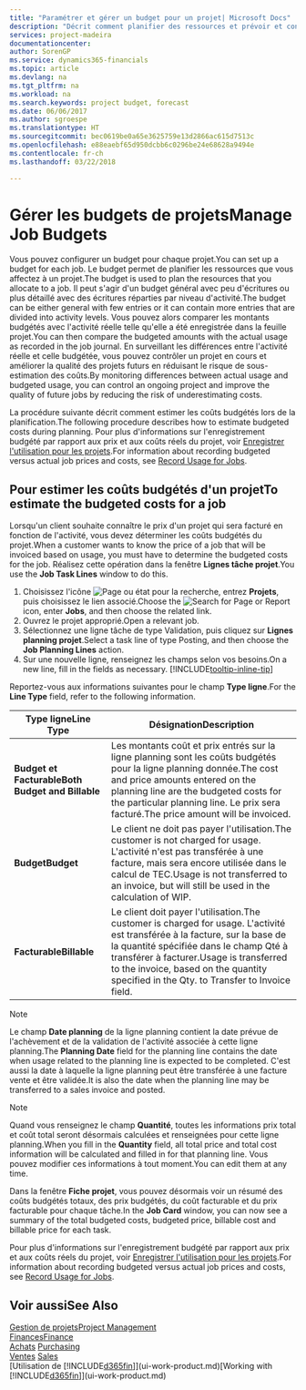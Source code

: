 ```yaml
---
title: "Paramétrer et gérer un budget pour un projet| Microsoft Docs"
description: "Décrit comment planifier des ressources et prévoir et contrôler les coûts d'un projet en définissant un budget pour chaque projet."
services: project-madeira
documentationcenter: 
author: SorenGP
ms.service: dynamics365-financials
ms.topic: article
ms.devlang: na
ms.tgt_pltfrm: na
ms.workload: na
ms.search.keywords: project budget, forecast
ms.date: 06/06/2017
ms.author: sgroespe
ms.translationtype: HT
ms.sourcegitcommit: bec0619be0a65e3625759e13d2866ac615d7513c
ms.openlocfilehash: e88eaebf65d950dcbb6c0296be24e68628a9494e
ms.contentlocale: fr-ch
ms.lasthandoff: 03/22/2018

---
```

# <a name="manage-job-budgets"></a><span data-ttu-id="63402-103">Gérer les budgets de projets</span><span class="sxs-lookup"><span data-stu-id="63402-103">Manage Job Budgets</span></span>
<span data-ttu-id="63402-104">Vous pouvez configurer un budget pour chaque projet.</span><span class="sxs-lookup"><span data-stu-id="63402-104">You can set up a budget for each job.</span></span> <span data-ttu-id="63402-105">Le budget permet de planifier les ressources que vous affectez à un projet.</span><span class="sxs-lookup"><span data-stu-id="63402-105">The budget is used to plan the resources that you allocate to a job.</span></span> <span data-ttu-id="63402-106">Il peut s'agir d'un budget général avec peu d'écritures ou plus détaillé avec des écritures réparties par niveau d'activité.</span><span class="sxs-lookup"><span data-stu-id="63402-106">The budget can be either general with few entries or it can contain more entries that are divided into activity levels.</span></span> <span data-ttu-id="63402-107">Vous pouvez alors comparer les montants budgétés avec l'activité réelle telle qu'elle a été enregistrée dans la feuille projet.</span><span class="sxs-lookup"><span data-stu-id="63402-107">You can then compare the budgeted amounts with the actual usage as recorded in the job journal.</span></span> <span data-ttu-id="63402-108">En surveillant les différences entre l'activité réelle et celle budgétée, vous pouvez contrôler un projet en cours et améliorer la qualité des projets futurs en réduisant le risque de sous-estimation des coûts.</span><span class="sxs-lookup"><span data-stu-id="63402-108">By monitoring differences between actual usage and budgeted usage, you can control an ongoing project and improve the quality of future jobs by reducing the risk of underestimating costs.</span></span>

<span data-ttu-id="63402-109">La procédure suivante décrit comment estimer les coûts budgétés lors de la planification.</span><span class="sxs-lookup"><span data-stu-id="63402-109">The following procedure describes how to estimate budgeted costs during planning.</span></span> <span data-ttu-id="63402-110">Pour plus d'informations sur l'enregistrement budgété par rapport aux prix et aux coûts réels du projet, voir [Enregistrer l'utilisation pour les projets](projects-how-record-job-usage.md).</span><span class="sxs-lookup"><span data-stu-id="63402-110">For information about recording budgeted versus actual job prices and costs, see [Record Usage for Jobs](projects-how-record-job-usage.md).</span></span>  

## <a name="JobBudgetCosts"></a> <span data-ttu-id="63402-111">Pour estimer les coûts budgétés d'un projet</span><span class="sxs-lookup"><span data-stu-id="63402-111">To estimate the budgeted costs for a job</span></span>
<span data-ttu-id="63402-112">Lorsqu'un client souhaite connaître le prix d'un projet qui sera facturé en fonction de l'activité, vous devez déterminer les coûts budgétés du projet.</span><span class="sxs-lookup"><span data-stu-id="63402-112">When a customer wants to know the price of a job that will be invoiced based on usage, you must have to determine the budgeted costs for the job.</span></span> <span data-ttu-id="63402-113">Réalisez cette opération dans la fenêtre **Lignes tâche projet**.</span><span class="sxs-lookup"><span data-stu-id="63402-113">You use the **Job Task Lines** window to do this.</span></span>

1. <span data-ttu-id="63402-114">Choisissez l'icône ![Page ou état pour la recherche](media/ui-search/search_small.png "Page ou état pour la recherche"), entrez **Projets**, puis choisissez le lien associé.</span><span class="sxs-lookup"><span data-stu-id="63402-114">Choose the ![Search for Page or Report](media/ui-search/search_small.png "Search for Page or Report icon") icon, enter **Jobs**, and then choose the related link.</span></span>  
2. <span data-ttu-id="63402-115">Ouvrez le projet approprié.</span><span class="sxs-lookup"><span data-stu-id="63402-115">Open a relevant job.</span></span>
3. <span data-ttu-id="63402-116">Sélectionnez une ligne tâche de type Validation, puis cliquez sur **Lignes planning projet**.</span><span class="sxs-lookup"><span data-stu-id="63402-116">Select a task line of type Posting, and then choose the **Job Planning Lines** action.</span></span>
4. <span data-ttu-id="63402-117">Sur une nouvelle ligne, renseignez les champs selon vos besoins.</span><span class="sxs-lookup"><span data-stu-id="63402-117">On a new line, fill in the fields as necessary.</span></span> [!INCLUDE[tooltip-inline-tip](includes/tooltip-inline-tip_md.md)]   

<span data-ttu-id="63402-118">Reportez-vous aux informations suivantes pour le champ **Type ligne**.</span><span class="sxs-lookup"><span data-stu-id="63402-118">For the **Line Type** field, refer to the following information.</span></span>  

| <span data-ttu-id="63402-119">Type ligne</span><span class="sxs-lookup"><span data-stu-id="63402-119">Line Type</span></span> | <span data-ttu-id="63402-120">Désignation</span><span class="sxs-lookup"><span data-stu-id="63402-120">Description</span></span> |
| --- | --- |
| <span data-ttu-id="63402-121">**Budget et Facturable**</span><span class="sxs-lookup"><span data-stu-id="63402-121">**Both Budget and Billable**</span></span> |<span data-ttu-id="63402-122">Les montants coût et prix entrés sur la ligne planning sont les coûts budgétés pour la ligne planning donnée.</span><span class="sxs-lookup"><span data-stu-id="63402-122">The cost and price amounts entered on the planning line are the budgeted costs for the particular planning line.</span></span> <span data-ttu-id="63402-123">Le prix sera facturé.</span><span class="sxs-lookup"><span data-stu-id="63402-123">The price amount will be invoiced.</span></span> |
| <span data-ttu-id="63402-124">**Budget**</span><span class="sxs-lookup"><span data-stu-id="63402-124">**Budget**</span></span> |<span data-ttu-id="63402-125">Le client ne doit pas payer l'utilisation.</span><span class="sxs-lookup"><span data-stu-id="63402-125">The customer is not charged for usage.</span></span> <span data-ttu-id="63402-126">L'activité n'est pas transférée à une facture, mais sera encore utilisée dans le calcul de TEC.</span><span class="sxs-lookup"><span data-stu-id="63402-126">Usage is not transferred to an invoice, but will still be used in the calculation of WIP.</span></span> |
| <span data-ttu-id="63402-127">**Facturable**</span><span class="sxs-lookup"><span data-stu-id="63402-127">**Billable**</span></span> |<span data-ttu-id="63402-128">Le client doit payer l'utilisation.</span><span class="sxs-lookup"><span data-stu-id="63402-128">The customer is charged for usage.</span></span> <span data-ttu-id="63402-129">L'activité est transférée à la facture, sur la base de la quantité spécifiée dans le champ Qté à transférer à facturer.</span><span class="sxs-lookup"><span data-stu-id="63402-129">Usage is transferred to the invoice, based on the quantity specified in the Qty. to Transfer to Invoice field.</span></span> |

> [!NOTE]  
>   <span data-ttu-id="63402-130">Le champ **Date planning** de la ligne planning contient la date prévue de l'achèvement et de la validation de l'activité associée à cette ligne planning.</span><span class="sxs-lookup"><span data-stu-id="63402-130">The **Planning Date** field for the planning line contains the date when usage related to the planning line is expected to be completed.</span></span> <span data-ttu-id="63402-131">C'est aussi la date à laquelle la ligne planning peut être transférée à une facture vente et être validée.</span><span class="sxs-lookup"><span data-stu-id="63402-131">It is also the date when the planning line may be transferred to a sales invoice and posted.</span></span>  

> [!NOTE]  
>   <span data-ttu-id="63402-132">Quand vous renseignez le champ **Quantité**, toutes les informations prix total et coût total seront désormais calculées et renseignées pour cette ligne planning.</span><span class="sxs-lookup"><span data-stu-id="63402-132">When you fill in the **Quantity** field, all total price and total cost information will be calculated and filled in for that planning line.</span></span> <span data-ttu-id="63402-133">Vous pouvez modifier ces informations à tout moment.</span><span class="sxs-lookup"><span data-stu-id="63402-133">You can edit them at any time.</span></span>

<span data-ttu-id="63402-134">Dans la fenêtre **Fiche projet**, vous pouvez désormais voir un résumé des coûts budgétés totaux, des prix budgétés, du coût facturable et du prix facturable pour chaque tâche.</span><span class="sxs-lookup"><span data-stu-id="63402-134">In the **Job Card** window, you can now see a summary of the total budgeted costs, budgeted price, billable cost and billable price for each task.</span></span>

<span data-ttu-id="63402-135">Pour plus d'informations sur l'enregistrement budgété par rapport aux prix et aux coûts réels du projet, voir [Enregistrer l'utilisation pour les projets](projects-how-record-job-usage.md).</span><span class="sxs-lookup"><span data-stu-id="63402-135">For information about recording budgeted versus actual job prices and costs, see [Record Usage for Jobs](projects-how-record-job-usage.md).</span></span>

## <a name="see-also"></a><span data-ttu-id="63402-136">Voir aussi</span><span class="sxs-lookup"><span data-stu-id="63402-136">See Also</span></span>
[<span data-ttu-id="63402-137">Gestion de projets</span><span class="sxs-lookup"><span data-stu-id="63402-137">Project Management</span></span>](projects-manage-projects.md)  
[<span data-ttu-id="63402-138">Finances</span><span class="sxs-lookup"><span data-stu-id="63402-138">Finance</span></span>](finance.md)  
<span data-ttu-id="63402-139">[Achats](purchasing-manage-purchasing.md)       </span><span class="sxs-lookup"><span data-stu-id="63402-139">[Purchasing](purchasing-manage-purchasing.md)       </span></span>  
<span data-ttu-id="63402-140">[Ventes](sales-manage-sales.md)    </span><span class="sxs-lookup"><span data-stu-id="63402-140">[Sales](sales-manage-sales.md)    </span></span>  
<span data-ttu-id="63402-141">[Utilisation de [!INCLUDE[d365fin](includes/d365fin_md.md)]](ui-work-product.md)</span><span class="sxs-lookup"><span data-stu-id="63402-141">[Working with [!INCLUDE[d365fin](includes/d365fin_md.md)]](ui-work-product.md)</span></span>  

